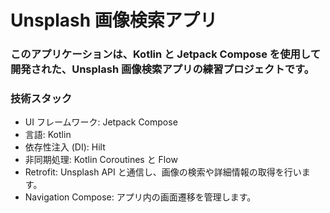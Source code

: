 # Unsplash 画像検索アプリ
### このアプリケーションは、Kotlin と Jetpack Compose を使用して開発された、Unsplash 画像検索アプリの練習プロジェクトです。

### 技術スタック
- UI フレームワーク: Jetpack Compose
- 言語: Kotlin
- 依存性注入 (DI): Hilt
- 非同期処理: Kotlin Coroutines と Flow
- Retrofit: Unsplash API と通信し、画像の検索や詳細情報の取得を行います。
- Navigation Compose: アプリ内の画面遷移を管理します。
